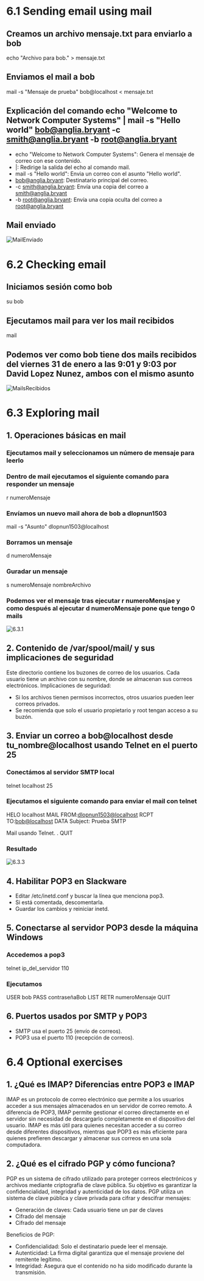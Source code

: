 # 6.1 Sending email using mail

## Creamos un archivo mensaje.txt para enviarlo a bob
echo "Archivo para bob." > mensaje.txt

## Enviamos el mail a bob
mail -s "Mensaje de prueba" bob@localhost < mensaje.txt

## Explicación del comando echo "Welcome to Network Computer Systems" | mail -s "Hello world" bob@anglia.bryant -c smith@anglia.bryant -b root@anglia.bryant
- echo "Welcome to Network Computer Systems": Genera el mensaje de correo con ese contenido.
- |: Redirige la salida del echo al comando mail.
- mail -s "Hello world": Envia un correo con el asunto "Hello world".
- bob@anglia.bryant: Destinatario principal del correo.
- -c smith@anglia.bryant: Envía una copia del correo a smith@anglia.bryant
- -b root@anglia.bryant: Envía una copia oculta del correo a root@anglia.bryant

## Mail enviado
![MailEnviado](https://raw.githubusercontent.com/dlopnun1503/Despliegue/refs/heads/master/Capturas%20slackware/06-Linux/Correo%20enviado.png)



# 6.2  Checking email

## Iniciamos sesión como bob
su bob

## Ejecutamos mail para ver los mail recibidos
mail

## Podemos ver como bob tiene dos mails recibidos del viernes 31 de enero a las 9:01 y 9:03 por David Lopez Nunez, ambos con el mismo asunto
![MailsRecibidos](https://raw.githubusercontent.com/dlopnun1503/Despliegue/refs/heads/master/Capturas%20slackware/06-Linux/Verificaci%C3%B3n%20correos.png)



# 6.3 Exploring mail

## 1. Operaciones básicas en mail

### Ejecutamos mail y seleccionamos un número de mensaje para leerlo
### Dentro de mail ejecutamos el siguiente comando para responder un mensaje
r numeroMensaje

### Envíamos un nuevo mail ahora de bob a dlopnun1503
mail -s "Asunto" dlopnun1503@localhost

### Borramos un mensaje
d numeroMensaje

### Guradar un mensaje
s numeroMensaje nombreArchivo

### Podemos ver el mensaje tras ejecutar r numeroMensjae y como después al ejecutar d numeroMensaje pone que tengo 0 mails
![6.3.1](https://raw.githubusercontent.com/dlopnun1503/Despliegue/refs/heads/master/Capturas%20slackware/06-Linux/6.3.1.png)



## 2. Contenido de /var/spool/mail/ y sus implicaciones de seguridad
Este directorio contiene los buzones de correo de los usuarios. Cada usuario tiene un archivo con su nombre, donde se almacenan sus correos electrónicos.
Implicaciones de seguridad:
- Si los archivos tienen permisos incorrectos, otros usuarios pueden leer correos privados.
- Se recomienda que solo el usuario propietario y root tengan acceso a su buzón.



## 3. Enviar un correo a bob@localhost desde tu_nombre@localhost usando Telnet en el puerto 25

### Conectámos al servidor SMTP local
telnet localhost 25

### Ejecutamos el siguiente comando para enviar el mail con telnet
HELO localhost
MAIL FROM:<dlopnun1503@localhost>
RCPT TO:<bob@localhost>
DATA
Subject: Prueba SMTP

Mail usando Telnet.
.
QUIT

### Resultado
![6.3.3](https://raw.githubusercontent.com/dlopnun1503/Despliegue/refs/heads/master/Capturas%20slackware/06-Linux/Mail%20con%20telnet.png)



## 4. Habilitar POP3 en Slackware
- Editar /etc/inetd.conf y buscar la línea que menciona pop3.
- Si está comentada, descomentarla.
- Guardar los cambios y reiniciar inetd.



## 5. Conectarse al servidor POP3 desde la máquina Windows

### Accedemos a pop3
telnet ip_del_servidor 110

### Ejecutamos
USER bob
PASS contraseñaBob
LIST
RETR numeroMensaje
QUIT



## 6. Puertos usados por SMTP y POP3
- SMTP usa el puerto 25 (envío de correos).
- POP3 usa el puerto 110 (recepción de correos).



#  6.4 Optional exercises
## 1. ¿Qué es IMAP? Diferencias entre POP3 e IMAP
IMAP es un protocolo de correo electrónico que permite a los usuarios acceder a sus mensajes almacenados en un servidor de correo remoto. A diferencia de POP3, IMAP permite gestionar el correo directamente en el servidor sin necesidad de descargarlo completamente en el dispositivo del usuario.
IMAP es más útil para quienes necesitan acceder a su correo desde diferentes dispositivos, mientras que POP3 es más eficiente para quienes prefieren descargar y almacenar sus correos en una sola computadora.

## 2. ¿Qué es el cifrado PGP y cómo funciona?
PGP es un sistema de cifrado utilizado para proteger correos electrónicos y archivos mediante criptografía de clave pública. Su objetivo es garantizar la confidencialidad, integridad y autenticidad de los datos.
PGP utiliza un sistema de clave pública y clave privada para cifrar y descifrar mensajes:
- Generación de claves: Cada usuario tiene un par de claves
- Cifrado del mensaje
- Cifrado del mensaje

Beneficios de PGP:
- Confidencialidad: Solo el destinatario puede leer el mensaje.
- Autenticidad: La firma digital garantiza que el mensaje proviene del remitente legítimo.
- Integridad: Asegura que el contenido no ha sido modificado durante la transmisión.